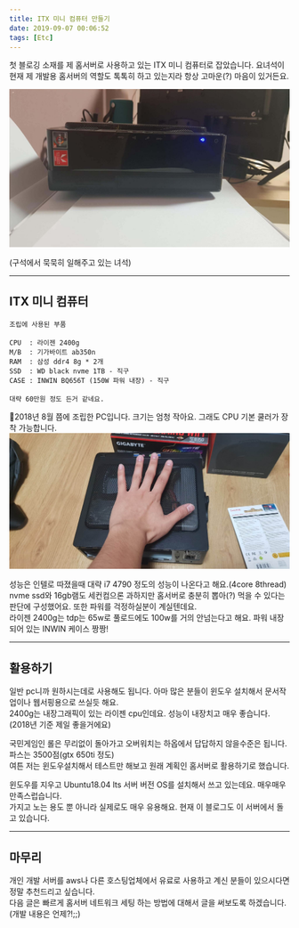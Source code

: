 ```yaml
---
title: ITX 미니 컴퓨터 만들기
date: 2019-09-07 00:06:52
tags: [Etc]
---
```


첫 블로깅 소재를 제 홈서버로 사용하고 있는 ITX 미니 컴퓨터로 잡았습니다. 요녀석이 현재 제 개발용 홈서버의 역할도 톡톡히 하고 있는지라 항상 고마운(?) 마음이 있거든요.  

![itx 컴퓨터](../images/posts/1/1.jpg)

(구석에서 묵묵히 일해주고 있는 녀석)

---

## ITX 미니 컴퓨터

```
조립에 사용된 부품

CPU  : 라이젠 2400g 
M/B  : 기가바이트 ab350n 
RAM  : 삼성 ddr4 8g * 2개 
SSD  : WD black nvme 1TB - 직구
CASE : INWIN BQ656T (150W 파워 내장) - 직구

대략 60만원 정도 든거 같네요.
```
2018년 8월 쯤에 조립한 PC입니다. 크기는 엄청 작아요. 그래도 CPU 기본 쿨러가 장착 가능합니다.  
![손바닥 만한 PC](../images/posts/1/2.jpg)

성능은 인텔로 따졌을때 대략 i7 4790 정도의 성능이 나온다고 해요.(4core 8thread)  
nvme ssd와 16gb램도 세컨컴으론 과하지만 홈서버로 충분히 뽑아(?) 먹을 수 있다는 판단에 구성했어요.
또한 파워를 걱정하실분이 계실텐데요.  
라이젠 2400g는 tdp는 65w로 풀로드에도 100w를 거의 안넘는다고 해요. 파워 내장되어 있는 INWIN 케이스 짱짱!

---
## 활용하기

일반 pc니까 원하시는데로 사용해도 됩니다. 아마 많은 분들이 윈도우 설치해서 문서작업이나 웹서핑용으로 쓰실듯 해요.  
2400g는 내장그래픽이 있는 라이젠 cpu인데요. 성능이 내장치고 매우 좋습니다.(2018년 기준 제일 좋을거에요)  

국민게임인 롤은 무리없이 돌아가고 오버워치는 하옵에서 답답하지 않을수준은 됩니다. 파스는 3500점(gtx 650ti 정도)  
여튼 저는 윈도우설치해서 테스트만 해보고 원래 계획인 홈서버로 활용하기로 했습니다.

윈도우를 지우고 Ubuntu18.04 lts 서버 버전 OS를 설치해서 쓰고 있는데요. 매우매우 만족스럽습니다.  
가지고 노는 용도 뿐 아니라 실제로도 매우 유용해요. 현재 이 블로그도 이 서버에서 돌고 있습니다. 

---
## 마무리 

개인 개발 서버를 aws나 다른 호스팅업체에서 유료로 사용하고 계신 분들이 있으시다면 정말 추천드리고 싶습니다.  
다음 글은 빠르게 홈서버 네트워크 세팅 하는 방법에 대해서 글을 써보도록 하겠습니다.(개발 내용은 언제?!;;)